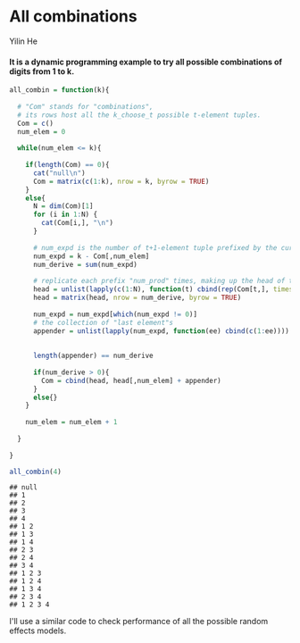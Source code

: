All combinations
================
Yilin He

#### It is a dynamic programming example to try all possible combinations of digits from 1 to k.

``` r
all_combin = function(k){
  
  # "Com" stands for "combinations",
  # its rows host all the k_choose_t possible t-element tuples.
  Com = c()
  num_elem = 0
  
  while(num_elem <= k){
    
    if(length(Com) == 0){
      cat("null\n")
      Com = matrix(c(1:k), nrow = k, byrow = TRUE)
    }
    else{
      N = dim(Com)[1]
      for (i in 1:N) {
        cat(Com[i,], "\n")
      }
      
      # num_expd is the number of t+1-element tuple prefixed by the current tuple
      num_expd = k - Com[,num_elem]
      num_derive = sum(num_expd)
      
      # replicate each prefix "num_prod" times, making up the head of t+1-element tuples
      head = unlist(lapply(c(1:N), function(t) cbind(rep(Com[t,], times = num_expd[t]))))
      head = matrix(head, nrow = num_derive, byrow = TRUE)
      
      num_expd = num_expd[which(num_expd != 0)]
      # the collection of "last element"s 
      appender = unlist(lapply(num_expd, function(ee) cbind(c(1:ee))))
      
      
      length(appender) == num_derive
      
      if(num_derive > 0){
        Com = cbind(head, head[,num_elem] + appender)
      }
      else{}
    }
    
    num_elem = num_elem + 1
    
  }
  
}

all_combin(4)
```

    ## null
    ## 1 
    ## 2 
    ## 3 
    ## 4 
    ## 1 2 
    ## 1 3 
    ## 1 4 
    ## 2 3 
    ## 2 4 
    ## 3 4 
    ## 1 2 3 
    ## 1 2 4 
    ## 1 3 4 
    ## 2 3 4 
    ## 1 2 3 4

I'll use a similar code to check performance of all the possible random effects models.
